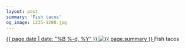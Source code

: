```yaml
---
layout: post
summary: 'Fish tacos'
og_image: 1235-1280.jpg
---
```


<p>
 <time>
  <a href="/1235">
   {{ page.date | date: "%B %-d, %Y" }}
  </a>
 </time>
 <a href="/1235">
  <img alt="{{ page.summary }}" data-taken="11/27/2020" sizes="(min-width: 700px) 50vw, calc(100vw - 2rem)" src="{{ site.assets_url }}/1235-640.jpg" srcset="{{ site.assets_url }}/1235-320.jpg 320w, {{ site.assets_url }}/1235-640.jpg 640w, {{ site.assets_url }}/1235-960.jpg 960w, {{ site.assets_url }}/1235-1280.jpg 1280w"/>
 </a>
 <span>
  Fish tacos
 </span>
</p>
